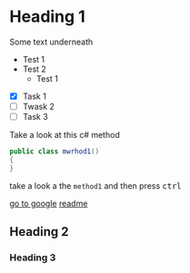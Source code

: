 # Heading 1

Some text underneath 

* Test 1
* Test 2
  * Test 1
 
- [x] Task 1
- [ ] Twask 2
- [ ] Task 3

Take a look at this c# method

```csharp
public class mwrhod1()
{
}
```


take a look a the `method1` and then press <kbd>ctrl</kbd>

[go to google](https://www.google.com)
[readme](./readme.md)

## Heading 2

### Heading 3
